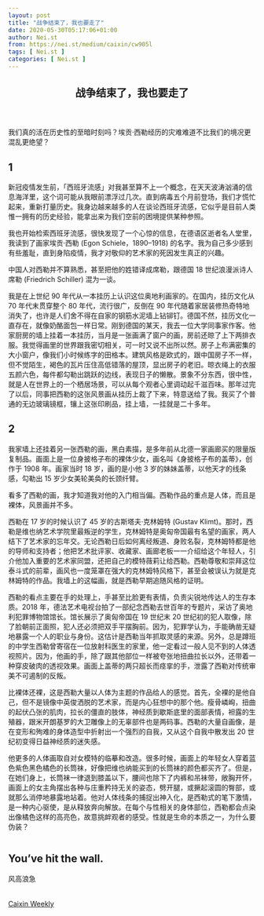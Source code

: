 ```yaml
---
layout: post
title: "战争结束了，我也要走了"
date: 2020-05-30T05:17:06+01:00
author: Nei.st
from: https://nei.st/medium/caixin/cw905l
tags: [ Nei.st ]
categories: [ Nei.st ]
---
```


<article class="post-20197 post type-post status-publish format-standard hentry category-caixin" id="post-20197"> <header class="page-header medium Archives"><div class="page-header__image"></div><div class="page-header__content"><h1 class="page-title text-align-center">战争结束了，我也要走了</h1></div> </header><div class="entry-content aesop-entry-content" id="post-20197-content"><link as="font" crossorigin="anonymous" href="//cdn.jsdelivr.net/gh/0nd1jyU39XQ/_/glyph/font-face/0uIzqoZjSuJfvSBnvgXTcApMtcVhMcpr.woff" rel="preload" type="font/woff"/><link as="font" crossorigin="anonymous" href="//cdn.jsdelivr.net/gh/0nd1jyU39XQ/_/glyph/font-face/1sTnSLZWDKucPX6SAk.woff" rel="preload" type="font/woff"/><p class="blog-post__description">我们真的活在历史性的至暗时刻吗？埃贡·西勒经历的灾难难道不比我们的境况更混乱更绝望？</p><span id="more-20197"></span><div class="container img"></div><h2>1</h2><p>新冠疫情发生前，「西班牙流感」对我甚至算不上一个概念，在天天波涛汹涌的信息海洋里，这个词可能从我眼前漂浮过几次。直到病毒五个月前登场，我们才慌忙起来，重新打量历史。我身边越来越多的人在谈论西班牙流感，它似乎是目前人类惟一拥有的历史经验，能拿出来为我们空前的困境提供某种参照。</p><p>我也开始检索西班牙流感，很快发现了一个心惊的信息，在德语区逝者名人堂里，我读到了画家埃贡·西勒 (Egon Schiele，1890–1918) 的名字。我为自己多少感到有些羞耻，直到身陷疫情，我才对敬仰的艺术家的死因发生真正的兴趣。</p><p>中国人对西勒并不算熟悉，甚至把他的姓错译成席勒，跟德国 18 世纪浪漫派诗人席勒 (Friedrich Schiller) 混为一谈。</p><p>我是在上世纪 90 年代从一本挂历上认识这位奥地利画家的。在国内，挂历文化从 70 年代末贯穿整个 80 年代，流行很广，反倒在 90 年代随着家居装修热奇特地消失了，也许是人们舍不得在自家的钢筋水泥墙上钻铆钉。德国不然，挂历文化一直存在，就像奶酪面包一样日常。刚到德国的某天，我去一位大学同事家作客。他家厨房的墙上挂着一本挂历，当月是一张画满了窗户的画，房前还晾了上下两排衣服。我觉得画里的世界跟我密切相关，可一时又说不出所以然。房子上布满密集的大小窗户，像我们小时候练字的田格本。建筑风格是欧式的，跟中国房子不一样，但不觉陌生，褐色的瓦片压住高低错落的屋顶，显出房子的老旧。晾衣绳上的衣服五颜六色，每件都勾勒出跳跃的边线，表现日子的懒散。景象不分东西，很中性，就是人在世界上的一个栖居场景，可以从每个观者心里调动起千滋百味。那年过完了以后，同事把西勒的这张风景画从挂历上裁了下来，特意送给了我。我买了个普通的无边玻璃镜框，镶上这张印刷品，挂上墙，一挂就是二十多年。</p><h2>2</h2><p>我家墙上还挂着另一张西勒的画，黑白素描，是多年前从北德一家画廊买的限量版复制品。画面上是一位身披格子布的裸体少女，画名叫《身披格子布的盖蒂》，创作于 1908 年。画家当时 18 岁，画的是小他 3 岁的妹妹盖蒂，以他天才的线条感，勾勒出 15 岁少女美轮美奂的长颈纤臂。</p><div class="code-block code-block-1" style="margin: 8px 0; clear: both;"><div class="container ads_KbHEVhh8Rw"><div class="card card--blog post-sidebar"><div class="card-body"><div class="logo_ngcontent-kty-0"> </div><div class="iframe-blocker U6XAMK63Vh00WqvF2BacIQ"><div class="background-h60B"> </div><div class="WumZiPCS4MeMw4pxQ"> </div></div></div><div class="card-footer"><div class="card-footer-wrapper" layout="row bottom-left"></div></div></div></div></div><p>看多了西勒的画，我才知道我对他的入门相当偏。西勒作品的重点是人体，而且是裸体，风景画并不多。</p><p>西勒在 17 岁的时候认识了 45 岁的古斯塔夫·克林姆特 (Gustav Klimt)。那时，西勒是维也纳艺术学院里最叛逆的学生，克林姆特是奥匈帝国最有名望的画家，两人结下了艺术家的忘年交。无论西勒日后如何离经叛道、身败名裂，克林姆特都是他的导师和支持者；他把艺术批评家、收藏家、画廊老板一一介绍给这个年轻人，引介他加入重要的艺术家同盟，还把自己的模特薇莉让给西勒。西勒尊敬和崇拜这位泰斗式的前辈，画风也一度笼罩在强大的克林姆特风格下，甚至会被误认为就是克林姆特的作品。我墙上的这幅画，就是西勒早期追随风格的证明。</p><p>西勒的看点主要在手的处理上，手甚至比脸更有表情，负责尖锐地传达人的生存本质。2018 年，德法艺术电视台拍了一部纪念西勒去世百年的专题片，采访了奥地利犯罪博物馆馆长。馆长展示了奥匈帝国在 19 世纪末 20 世纪初的犯人取像，除了脸朝前正面照，犯人还必须把双手平摆胸前。因为，犯罪学认为，手能确凿无疑地暴露一个人的职业与身份。这估计是西勒当年抓取灵感的来源。另外，总是蹲班的中学生西勒曾寄宿在一位放射科医生的家里，他一定看过一般人见不到的人体透视照片。因为，他画的手，除了跟其他部位一样被夸张地扭曲拉长以外，还带着一种穿皮破肉的透视效果。画面上盖蒂的两只超长而痉挛的手，泄露了西勒对传统审美不可遏制的反叛。</p><p>比裸体还裸，这是西勒大量以人体为主题的作品给人的感觉。首先，全裸的是他自己，但不是镜像中英俊洒脱的艺术家，而是内心狂想中的那个他。瘦骨嶙峋，扭曲的起伏凸张的肌肉，拉长的僵直的肢体，神经质到歇斯底里的面部表情，袒露的生殖器，跟米开朗基罗的大卫雕像上的无辜部件也是两码事。西勒的大量自画像，是在变形和殉难的身体造型中折射出一个强烈的自我，又从这个自我中散发出 20 世纪初变得日益神经质的迷失感。</p><p>他更多的人体画取自对女模特的临摹和改造。很多时候，画面上的年轻女人穿着蓝色紫色黑色橘色的长筒袜，好像把维也纳能买到的长筒袜的颜色都买齐了。但是，在她们身上，长筒袜一律退到膝盖以下，腰间也除下了内裤和吊袜带，敞胸开怀，画面上的女主角摆出各种与庄重矜持无关的姿态，劈开腿，或撅起滚圆的臀部，或就那么消停地暴露地站着。他对人体线条的捕捉出神入化，是西勒式的笔下激情，是一种内心驱使，是从释放奔向解放。在每个与性相关的身体部位，西勒都会点染出像橘色这样的高亮色，故意挑衅观者的感受。性就是生命的本质之一，为什么要伪装？</p><div class="aesop-content-comp-wrap aesop-content-comp-columns-1" id="aesop-content-component"><div class="container img gfw edge"><div class="BarrierFailsafe__fullBarrier___2bFWd"><div class="aspectRatioPlaceholder nykpaywall"><div class="progressiveMedia" data-height="880" data-width="1040"> <img alt="" class="progressiveMedia-image lazyload" data-src="https://cdn.jsdelivr.net/gh/0nd1jyU39XQ/_/img/1/full-desktop@2x.png" src="https://cdn.jsdelivr.net/gh/0nd1jyU39XQ/_/img/1/full-desktop@2x.png"/></div></div><h1 class="BarrierFailsafe__header___1VGQh">You’ve hit the wall.</h1><div class="BarrierFailsafe__body___2hQxl">风高浪急 <a class="wdAUwEkxSXQjBoQ" href="https://nei.st/medium/j2c6srlbezlceyrdintsxq" rel="noopener noreferrer nofollow" target="_blank"><span class="svgIcon svgIcon--questionMark svgIcon--19px"></span></a></div></div></div></div><div class="container qyoLgsBMfk2RyP6PZqEQUQ"><div class="TA9FsqtAclEQEnnC"><a class="q9pBoz6iftkg" href="https://nei.st/medium/caixin?source=cw905"><div class="ISq0AssRMiRdK46s31e1tA"><div class="VBC0sS11TRzyNj7ur4DqLQ"></div></div></a></div></div><div class="code-block code-block-2" style="margin: 8px 0; clear: both;"> <br/><div class="container ads_KbHEVhh8Rw"><div class="card card--blog post-sidebar"><div class="card-body"><div class="logo_ngcontent-kty-0"> </div><div class="iframe-blocker U6XAMK63Vh00WqvF2BacIQ"><div class="background-h60B"> </div><div class="WumZiPCS4MeMw4pxQ"> </div></div></div><div class="card-footer"><div class="card-footer-wrapper" layout="row bottom-left"></div></div></div></div></div></div> <footer class="entry-footer"><div class="categories icon-link"><a href="https://nei.st/category/medium/caixin" rel="category tag">Caixin Weekly</a></div> </footer></article>
